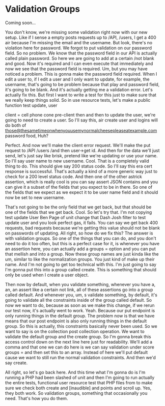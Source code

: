 # Validation Groups

Coming soon...

You don't know, we're missing some validation right now with our new setup. Like if I
sense a empty posts requests up to /API, /users, I get a 400 air because I'm missing
the email and the username. But look, there's no violation here for password. We
forgot to put validation on our password field. So no problem. We know that the
password field in our API is actually called plain password. So here we are going to
add at a certain /not blank and good. Now it's required and I can even execute that
immediately and now we see that the password field is required. Um, but you may have
noticed a problem. This is gonna make the password field required. When I edit a user
to, if I edit a user and I only want to update, for example, the username, that's
going to be problem because that play and password field, it's going to be blank. And
it's actually getting me a validation error. Let's actually fix this. But first I
want to write a test for this just to make sure that we really keep things solid. So
in use resource tests, let's make a public function test update, user

client = cell phone cone pre-client then and then to update the user, we're going to
need to create a user. So I'll say this, air create user and logins will do both of
those@thesametimeonwhenyouusemynormalcheesepleaseatexample.com password food, Huh?

Perfect. And now we'll make the client error request. We'll make the put request to
/API /users /and then user->get id. And then for the data we'll just send, let's just
say like brisk, pretend like we're updating or use your name. So I'll say user name
to new username. Cool. That is a completely valid thing to do. This should give say
200 status code. So I'll say this era cert response is successful. That's actually a
kind of a more generic way just to check for a 200 level status code. And then one of
the other astrick assertion, which is really cool is you can say assert JSON contains
and you can give it a subset of the fields that you expect to be in there. So one of
the fields that we expect as we expect it to be user name field and it should now be
set to new username.

That's not going to be the only field that we get back, but that should be one of the
fields that we get back. Cool. So let's try that. I'm not copying test update User
Ben Page of unit change that Dash Josh filter to test update user and you look
perfect gas, it fails. You can say we get back 400 requests, bad requests because
we're getting this value should not be blank on passwords of updating. All right, so
how do we fix this? The answer is with validation groups. So one of the things that
you can do, and you don't need to do it too often, but this is a perfect case for it,
is whenever you have an assertion here, you can actually add a groups = option and
you can put that mellish and into a group. Now these group names are just kinda like
the um, similar to like the normalization groups. You just kind of make up their
name. And I'm not going to get too technical with this. I'm just going to say I'm
gonna put this into a group called create. This is something that should only be used
when I create a user object.

Then now by default, when you validate something, whenever you have a, an, an assert
like a certain not link, all of these assertions go into a group called default. And
whenever you, um, s validate something, by default, it's going to validate all the
constraints inside of the group called default. So now we want to do, because as soon
as we make this change, if we rerun our test now, it's actually went to work. Yeah.
Because our put endpoint is only running things in the default group. The problem now
is that we have means that our post endpoint is also only running things in the
default group. So this is actually, this constraints basically never been used. So we
want to say is on the collection post collection operation. We want to validate the
default group and the create group. So I'm gonna break this access control down on
the next line here just for readability. We'll add a comma and that one we can do
here is we can say validation under score groups = and then set this to an array.
Instead of here we'll put default cause we want to still run the normal validation
constraints. And then we'd say create.

All right, so let's go back here. And this time what I'm gonna do is I'm running a
PHP had been slashed of unit and then I'm going to run actually the entire tests,
functional user resource test that PHP files from to make sure we check both create
and [inaudible] and points and scroll up. Yes, they both work. So validation groups,
something that occasionally you need. That's how you do them.